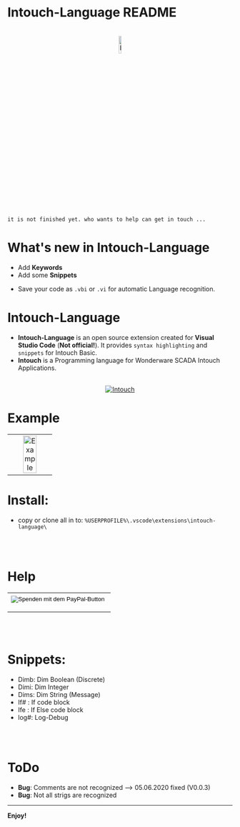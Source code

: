 # Intouch-Language README


<p align="center">
  <br />
  <a title="Intouch-Language" href="https://github.com/vitalyruhl/intouch-language"><img src="https://raw.githubusercontent.com/vitalyruhl/intouch-language/master/images/logo.png" alt="Intouch-Language Logo" width="10%" /></a>
</p>


```
it is not finished yet. who wants to help can get in touch ...
```

# What's new in Intouch-Language
- Add **Keywords**
- Add some **Snippets**

* Save your code as `.vbi` or `.vi` for automatic Language recognition. 


# Intouch-Language
- **Intouch-Language** is an open source extension created for **Visual Studio Code** (**Not official!**). It provides `syntax highlighting` and `snippets` for Intouch Basic.
- **Intouch** is a Programming language for Wonderware SCADA Intouch Applications.



<p align="center" bgcolor:=#3f3f3f>
  <br />
  <a title="Intouch" href="https://factorysoftware.de/"><img src="https://factorysoftware.de/resources/uploads/2020/02/wonderware-germany-austria.png" alt="Intouch" /></a>   
</p>

# Example
<table align="center" width="100%" border="0">
  <tr>
    <td align="center" border="0">
    <a title="Intouch-Language" href="https://github.com/vitalyruhl/intouch-language"><img src="https://raw.githubusercontent.com/vitalyruhl/intouch-language/master/images/example.jpg" alt="Example" width="60%" /></a>
    </td>
  </tr>
</table>


# Install:
* copy or clone all in to: `%USERPROFILE%\.vscode\extensions\intouch-language\`




<p align="center">
  <br />
  <br />
</p>


# Help
<table align="center" width="100%" border="0" bgcolor:=#3f3f3f>
  <tr>
    <td align="center" width="100%" border="0" >
      <form action="https://www.paypal.com/cgi-bin/webscr" method="post" target="_top">
      <input type="hidden" name="cmd" value="_s-xclick" />
      <input type="hidden" name="hosted_button_id" value="Q3XSPVFAPSKMJ" />
      <input type="image" src="https://www.paypalobjects.com/de_DE/DE/i/btn/btn_donateCC_LG.gif" border="0" name="submit" title="PayPal - The safer, easier way to pay online!" alt="Spenden mit dem PayPal-Button" />
      <img alt="" border="0" src="https://www.paypal.com/de_DE/i/scr/pixel.gif" width="1" height="1" />
      </form>
    </td>
  </tr>
</table>



<p align="center">
  <br />
  <br />
</p>


# Snippets:
* Dimb: Dim Boolean (Discrete)
* Dimi: Dim Integer
* Dims: Dim String (Message)
* If# : If code block
* Ife : If Else code block
* log#: Log-Debug



<p align="center">
  <br />
  <br />
</p>


# ToDo
* **Bug**: Comments are not recognized --> 05.06.2020 fixed (V0.0.3)
* **Bug**: Not all strigs are recognized


-----------------------------------------------------------------------------------------------------------
<!--
## Working with Markdown

**Note:** You can author your README using Visual Studio Code.  Here are some useful editor keyboard shortcuts:

* Split the editor (`Cmd+\` on macOS or `Ctrl+\` on Windows and Linux)
* Toggle preview (`Shift+CMD+V` on macOS or `Shift+Ctrl+V` on Windows and Linux)
* Press `Ctrl+Space` (Windows, Linux) or `Cmd+Space` (macOS) to see a list of Markdown snippets

### For more information

* [Visual Studio Code's Markdown Support](http://code.visualstudio.com/docs/languages/markdown)
* [Markdown Syntax Reference](https://help.github.com/articles/markdown-basics/)
-->
**Enjoy!**
